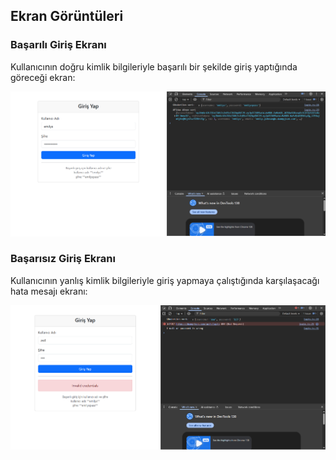 ## Ekran Görüntüleri

### Başarılı Giriş Ekranı

Kullanıcının doğru kimlik bilgileriyle başarılı bir şekilde giriş yaptığında göreceği ekran:

![Başarılı Giriş Ekranı](assets/screenshots/BaşarılıGiriş.png)

### Başarısız Giriş Ekranı

Kullanıcının yanlış kimlik bilgileriyle giriş yapmaya çalıştığında karşılaşacağı hata mesajı ekranı:

![Başarısız Giriş Ekranı](assets/screenshots/BaşarısızGiriş.png)
